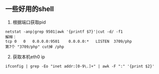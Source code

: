 ## 一些好用的shell

1. 根据端口获取pid
```
netstat -anp|grep 9501|awk '{printf $7}'|cut -d/ -f1
解释：
tcp 0   0   0.0.0.0:9501    0.0.0.0:*   LISTEN  3709/php
第7个 "3709/php" cut掉 /php
```

2. 获取本机eth0 ip
```
ifconfig | grep -Eo "inet addr:[0-9\.]+" | awk -F ":" '{print $2}'
```
